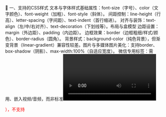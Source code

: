 🎨 一、支持的CSS样式
​​文本与字体样式​​
基础属性：font-size（字号）、color（文字颜色）、font-weight（加粗）、font-style（斜体）。
间距控制：line-height（行高）、letter-spacing（字间距）、text-indent（首行缩进）。
对齐与装饰：text-align（左/中/右对齐）、text-decoration（下划线等）。
​​布局与盒模型​​
边距设置：margin（外边距）、padding（内边距）。
边框效果：border（边框粗细/样式/颜色）、border-radius（圆角）。
背景样式：background-color（纯色背景），但渐变背景（linear-gradient）兼容性较差。
​​图片与多媒体​​
图片美化：支持border、box-shadow（阴影）、max-width:100%（自适应宽度）。
微信专用标签：需用<mpvideo>、<mpvoice>嵌入视频/音频，而非标准<video>/<audio>标签。
​​简单交互效果​​
支持:hover伪类（如按钮悬停变色），但复杂动画（@keyframes）被禁用。
⚠️ 二、关键限制与要求
​​样式必须内联​​
所有CSS必须写在元素的style属性中（如<p style="color:red;">），​​不支持​​<style>标签或外部CSS文件。
​​禁止的布局与交互​​
定位布局：position: absolute/fixed/relative、z-index会被过滤。
高级特性：媒体查询（@media）、CSS动画、Flex/Grid布局均无效。
脚本相关：禁用<script>、<iframe>及表单标签（<form>、<input>）。
​​兼容性注意​​
SVG图片需上传至微信素材库，外链或Base64格式可能失效。
外链（<a>标签）会触发微信安全提示。
💡 三、实用建议
​​简化设计​​：优先使用基础样式（如行高1.8、字号14px-16px），避免复杂布局